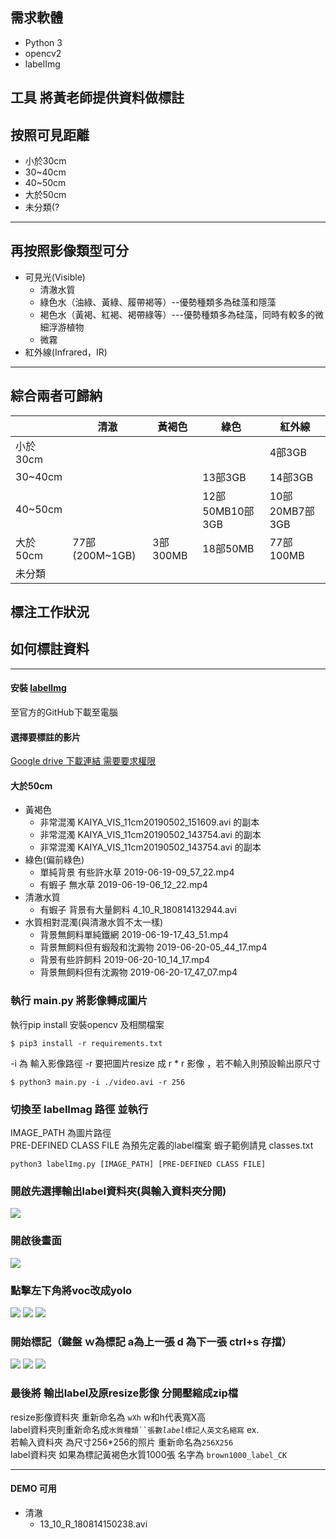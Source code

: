 需求軟體
---
- Python 3
- opencv2
- labelImg

工具
將黃老師提供資料做標註
----------------
## 按照可見距離
- 小於30cm
- 30~40cm
- 40~50cm
- 大於50cm
- 未分類(?
------
## 再按照影像類型可分  
- 可見光(Visible)
  - 清澈水質
  - 綠色水（油綠、黃綠、履帶褐等）--優勢種類多為硅藻和隱藻
  -  褐色水（黃褐、紅褐、褐帶綠等）---優勢種類多為硅藻，同時有較多的微細浮游植物
  - 微霧
- 紅外線(Infrared，IR)

--------
## 綜合兩者可歸納
|          | 清澈           | 黃褐色   | 綠色            | 紅外線         |
|----------|----------------|----------|-----------------|----------------|
| 小於30cm |                |          |                 | 4部3GB         |
| 30~40cm  |                |          | 13部3GB         | 14部3GB        |
| 40~50cm  |                |          | 12部50MB10部3GB | 10部20MB7部3GB |
| 大於50cm | 77部(200M~1GB) | 3部300MB | 18部50MB        | 77部100MB      |
| 未分類   |                |          |                 |                |

## 標注工作狀況
## 如何標註資料
-------------------
#### 安裝 [labelImg](https://github.com/tzutalin/labelImg)
至官方的GitHub下載至電腦
#### 選擇要標註的影片
[Google drive 下載連結 需要要求權限](https://drive.google.com/drive/u/2/folders/17Q1iPxzFqPdqgBEmM-UsBOuUG3jNJzlz)
####
#### 大於50cm 
 - 黃褐色
    - 非常混濁 KAIYA_VIS_11cm20190502_151609.avi 的副本
    - 非常混濁 KAIYA_VIS_11cm20190502_143754.avi 的副本
    - 非常混濁 KAIYA_VIS_11cm20190502_143754.avi 的副本
 - 綠色(偏前綠色)
    - 單純背景 有些許水草 2019-06-19-09_57_22.mp4
    - 有蝦子 無水草 2019-06-19-06_12_22.mp4
 - 清澈水質
    - 有蝦子 背景有大量飼料 4_10_R_180814132944.avi
 - 水質相對混濁(與清澈水質不太一樣)
    - 背景無飼料單純鐵網 2019-06-19-17_43_51.mp4
    - 背景無飼料但有蝦殼和沈澱物 2019-06-20-05_44_17.mp4
    - 背景有些許飼料 2019-06-20-10_14_17.mp4
    - 背景無飼料但有沈澱物 2019-06-20-17_47_07.mp4

### 執行 main.py 將影像轉成圖片
執行pip install 安裝opencv 及相關檔案
```console
$ pip3 install -r requirements.txt
```
 -i 為 輸入影像路徑 -r 要把圖片resize 成 r * r 影像 ，若不輸入則預設輸出原尺寸
```console
$ python3 main.py -i ./video.avi -r 256 
```
### 切換至 labelImag 路徑 並執行
IMAGE_PATH 為圖片路徑  
PRE-DEFINED CLASS FILE 為預先定義的label檔案 蝦子範例請見 classes.txt
```console
python3 labelImg.py [IMAGE_PATH] [PRE-DEFINED CLASS FILE]
```
### 開啟先選擇輸出label資料夾(與輸入資料夾分開)
![](./figs/labelImg3.png)
### 開啟後畫面
![](./figs/labelImg2.png)
### 點擊左下角將voc改成yolo
![](./figs/labelImg8.png)
![](./figs/labelImg1.png)
![](./figs/labelImg7.png)
### 開始標記（鍵盤 ｗ為標記 a為上一張 d 為下一張 ctrl+s 存擋）
![](./figs/labelImg4.png)
![](./figs/labelImg5.png)
![](./figs/labelImg6.png)
### 最後將 輸出label及原resize影像 分開壓縮成zip檔
resize影像資料夾 重新命名為 `wXh` w和h代表寬X高  
label資料夾則重新命名成`水質種類``張數`_`label`_`標記人英文名縮寫`
ex.   
若輸入資料夾 為尺寸256*256的照片 重新命名為`256X256`  
label資料夾 如果為標記黃褐色水質1000張 名字為 `brown1000_label_CK`

-------
#### DEMO 可用
 - 清澈
    - 13_10_R_180814150238.avi

